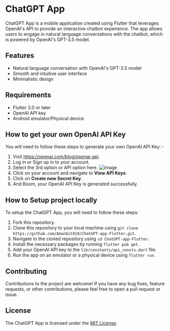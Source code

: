 # ChatGPT App

ChatGPT App is a mobile application created using Flutter that leverages OpenAI's API to provide an interactive chatbot experience. The app allows users to engage in natural language conversations with the chatbot, which is powered by OpenAI's GPT-3.5 model.

## Features

- Natural language conversation with OpenAI's GPT-3.5 model
- Smooth and intuitive user interface
- Minimalistic design

## Requirements

- Flutter 3.0 or later
- OpenAI API key
- Android emulator/Physical device


## How to get your own OpenAI API Key
You will need to follow these steps to generate your own OpenAI API Key: -

1. Visit https://openai.com/blog/openai-api.
2. Log in or Sign up in to your account.
3. Select the 3rd option or API option here. ![image](https://github.com/AmanGit010/ChatGPT-app-Flutter/assets/102356628/82b6ff70-c9e1-43a0-8771-f9017a6590a9)
4. Click on your account and navigate to **View API Keys**.
5. Click on **Create new Secret Key**.
6. And Boom, your OpenAI API Key is generated successfully.

## How to Setup project locally

To setup the ChatGPT App, you will need to follow these steps:

1. Fork this repository.
2. Clone this repository to your local machine using `git clone https://github.com/AmanGit010/ChatGPT-app-Flutter.git`.
3. Navigate to the cloned repository using `cd ChatGPT-app-Flutter`.
4. Install the necessary packages by running `flutter pub get`.
5. Add your OpenAI API key to the `lib/constants/api_consts.dart` file.
6. Run the app on an emulator or a physical device using `flutter run`.


## Contributing

Contributions to the project are welcome! If you have any bug fixes, feature requests, or other contributions, please feel free to open a pull request or issue.

## License

The ChatGPT App is licensed under the [MIT License](https://github.com/AmanGit010/ChatGPT-app-Flutter/blob/main/LICENSE).
